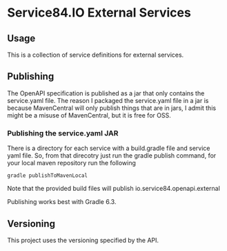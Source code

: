 # Service84.IO External Services

## Usage
This is a collection of service definitions for external services.

## Publishing
The OpenAPI specification is published as a jar that only contains the service.yaml file.  The reason I packaged the service.yaml file in a jar is because MavenCentral will only publish things that are in jars, I admit this might be a misuse of MavenCentral, but it is free for OSS.

### Publishing the service.yaml JAR
There is a directory for each service with a build.gradle file and service yaml file. So, from that direcotry just run the gradle publish command, for your local maven repository run the following

    gradle publishToMavenLocal

Note that the provided build files will publish io.service84.openapi.external

Publishing works best with Gradle 6.3.

## Versioning
This project uses the versioning specified by the API.
